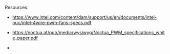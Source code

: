 Resources:
- https://www.intel.com/content/dam/support/us/en/documents/intel-nuc/intel-4wire-pwm-fans-specs.pdf
- https://noctua.at/pub/media/wysiwyg/Noctua_PWM_specifications_white_paper.pdf

- 
